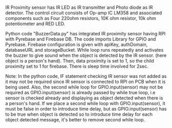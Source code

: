 IR Proximity sensor has IR LED as IR transmitter and Photo diode as IR detector. 
The control circuit consists of Op-amp IC LM358 and associated components such as Four 220ohm resistors, 10K ohm resistor, 10k ohm potentiometer and RED LED.

Python code "BuzzerData.py" has integrated IR proximity sensor having RPI with Pyrebase and Firebase DB. 
The code imports Library for GPIO and Pyrebase. Firebase configuration is given with apiKey, authDomain, databaseURL and storageBucket. 
While loop runs repeatedly and activates the buzzer to give sound when the object is detected by the IR sensor. (here object is a person's hand). 
Then, data proximity is set to 1, so the child proximity set to 1 for firebase. There is sleep time involved for 2sec.

Note: In the python code, IF statement checking IR sensor was not added as it may not be required since IR sensor is connected to RPI on PCB when it is being used. 
Also, the second while loop for GPIO.input(sensor) may not be required as GPIO.input(sensor) is already passed by while true loop, 
i.e sensor is checked already and displaying as object detected when there is a person's hand. 
If we place a second while loop with GPIO.input(sensor), it must be false in order to introduce time delay, 
but as GPIO.input(sensor) has to be true when object is detected so to introduce time delay for each object detected message, it's better to remove second while loop. 


